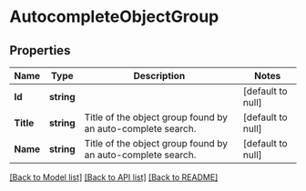# AutocompleteObjectGroup

## Properties
Name | Type | Description | Notes
------------ | ------------- | ------------- | -------------
**Id** | **string** |  | [default to null]
**Title** | **string** | Title of the object group found by an auto-complete search. | [default to null]
**Name** | **string** | Title of the object group found by an auto-complete search. | [default to null]

[[Back to Model list]](../README.md#documentation-for-models) [[Back to API list]](../README.md#documentation-for-api-endpoints) [[Back to README]](../README.md)

